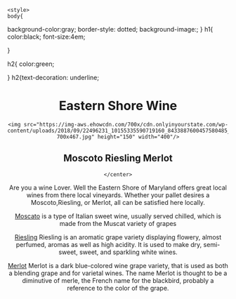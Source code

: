 
<html lang="en">
<head>
  <meta charset="UTF-8">
  
  <meta http-equiv="X-UA-Compatible" content="ie=edge"> 
  <title>Eastern Shore Wine</title>
  <link rel='stylesheet' href='styles.css'/>
    
    <style>
    body{
  background-color:gray;
  border-style: dotted;
  background-image:;
}
h1{
  color:black;
  font-size:4em;
    
  
}




  
h2{
  color:green;
  
}
 h2{text-decoration: underline;
 </style>
  
  
   </head>
<body>
  <center>
  <h1>Eastern Shore Wine</h1>
    
    <img src="https://img-aws.ehowcdn.com/700x/cdn.onlyinyourstate.com/wp-content/uploads/2018/09/22496231_10155335590719160_8433887600457580485_o-700x467.jpg" height="150" width="400"/>
    
    
 <h2>
 Moscoto
 Riesling
 Merlot
  </h2> 


    </center>
  
  
  
 <section> <p>Are you a wine Lover. Well the Eastern Shore of Maryland offers great local wines from there local vineyards. Whether your pallet desires a  Moscoto,Riesling, or Merlot, all can be satisfied here locally.
    </p></section>
  
 <section> <p> <a  href="https://www.st-michaels-winery.com/">Moscato</a> is a type of Italian sweet wine, usually served chilled, which is made from the Muscat variety of grapes</p>
   </section>
  
  <section><p><a href="https://www.st-michaels-winery.com/">Riesling</a> Riesling is an aromatic grape variety displaying flowery, almost perfumed, aromas as well as high acidity. It is used to make dry, semi-sweet, sweet, and sparkling white wines.</p>
    </section>
  
  <section>
  <p> <a href="https://www.bordeleauwine.com/">Merlot</a> Merlot is a dark blue-colored wine grape variety, that is used as both a blending grape and for varietal wines. The name Merlot is thought to be a diminutive of merle, the French name for the blackbird, probably a reference to the color of the grape.</p>
 </section>
  
  
  
</body>
</html>
